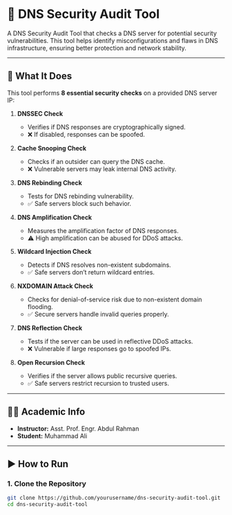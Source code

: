# 🔐 DNS Security Audit Tool

A DNS Security Audit Tool that checks a DNS server for potential security vulnerabilities. This tool helps identify misconfigurations and flaws in DNS infrastructure, ensuring better protection and network stability.

---

## 🧪 What It Does

This tool performs **8 essential security checks** on a provided DNS server IP:

1. **DNSSEC Check**  
   - Verifies if DNS responses are cryptographically signed.
   - ❌ If disabled, responses can be spoofed.

2. **Cache Snooping Check**  
   - Checks if an outsider can query the DNS cache.
   - ❌ Vulnerable servers may leak internal DNS activity.

3. **DNS Rebinding Check**  
   - Tests for DNS rebinding vulnerability.
   - ✅ Safe servers block such behavior.

4. **DNS Amplification Check**  
   - Measures the amplification factor of DNS responses.
   - ⚠️ High amplification can be abused for DDoS attacks.

5. **Wildcard Injection Check**  
   - Detects if DNS resolves non-existent subdomains.
   - ✅ Safe servers don’t return wildcard entries.

6. **NXDOMAIN Attack Check**  
   - Checks for denial-of-service risk due to non-existent domain flooding.
   - ✅ Secure servers handle invalid queries properly.

7. **DNS Reflection Check**  
   - Tests if the server can be used in reflective DDoS attacks.
   - ❌ Vulnerable if large responses go to spoofed IPs.

8. **Open Recursion Check**  
   - Verifies if the server allows public recursive queries.
   - ✅ Safe servers restrict recursion to trusted users.

---

## 🧑‍🏫 Academic Info

- **Instructor:** Asst. Prof. Engr. Abdul Rahman  
- **Student:** Muhammad Ali

---

## ▶️ How to Run

### 1. Clone the Repository

```bash
git clone https://github.com/yourusername/dns-security-audit-tool.git
cd dns-security-audit-tool
